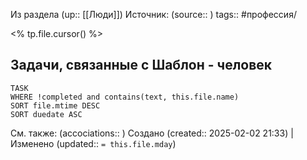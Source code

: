 Из раздела (up:: [[Люди]])
Источник: (source:: )
tags:: #профессия/

<% tp.file.cursor() %>

## Задачи, связанные с Шаблон - человек
```dataview
TASK
WHERE !completed and contains(text, this.file.name)
SORT file.mtime DESC
SORT duedate ASC
```

См. также: (accociations:: )
Создано (created:: 2025-02-02 21:33) | Изменено (updated:: `= this.file.mday`)